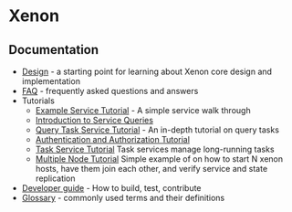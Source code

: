 # Xenon

## Documentation

* [Design](./Design) - a starting point for learning about Xenon core design and implementation
* [FAQ](./FAQ) - frequently asked questions and answers
* Tutorials
  * [Example Service Tutorial](./Example-Service-Tutorial) - A simple service walk through
  * [Introduction to Service Queries](./Introduction-to-Service-Queries)
  * [Query Task Service Tutorial](./QueryTaskService) - An in-depth tutorial on query tasks
  * [Authentication and Authorization Tutorial](./Authentication-And-Authorization-Tutorial)
  * [Task Service Tutorial](./Task-Service-Tutorial) Task services manage long-running tasks
  * [Multiple Node Tutorial](/Multi-Node-Tutorial) Simple example of on how to start N xenon hosts, have them join each other, and verify service and state replication
* [Developer guide](./Developer-Guide) - How to build, test, contribute
* [Glossary](./Glossary) - commonly used terms and their definitions
